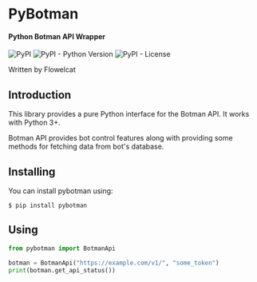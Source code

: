 # PyBotman
#### Python Botman API Wrapper
![PyPI](https://img.shields.io/pypi/v/pybotman)
![PyPI - Python Version](https://img.shields.io/pypi/pyversions/pybotman)
![PyPI - License](https://img.shields.io/pypi/l/pybotman)

Written by Flowelcat

Introduction
---
This library provides a pure Python interface for the Botman API. It works with Python 3+.

Botman API provides bot control features along with providing some methods for fetching data from bot's database.

Installing
---
You can install pybotman using:

```console
$ pip install pybotman
```

Using
---
```python
from pybotman import BotmanApi

botman = BotmanApi("https://example.com/v1/", "some_token")
print(botman.get_api_status())
```